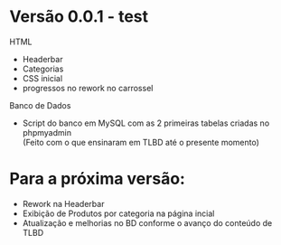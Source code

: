 <h1>Versão 0.0.1 - test</h1>
<p>
  HTML
  <ul>
    <li>Headerbar</li>
    <li>Categorias</li>
    <li>CSS inicial</li>
    <li>progressos no rework no carrossel</li>
   </ul>
  Banco de Dados
  <ul>
   <li>Script do banco em MySQL com as 2 primeiras tabelas criadas no phpmyadmin</li>
   (Feito com o que ensinaram em TLBD até o presente momento)
  </ul>
</p>
<p>
  <h1>Para a próxima versão:</h1>
    <ul>
      <li>Rework na Headerbar</li>
      <li>Exibição de Produtos por categoria na página incial</li>
      <li>Atualização e melhorias no BD conforme o avanço do conteúdo de TLBD</li>
    </ul>
</p>
